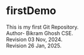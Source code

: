 # firstDemo

This is my first Git Repository.
<br>
Author- Bikram Ghosh CSE.
<br>
Revision 03 Nov, 2024.
<br>
Revision 26 Jan, 2025.
